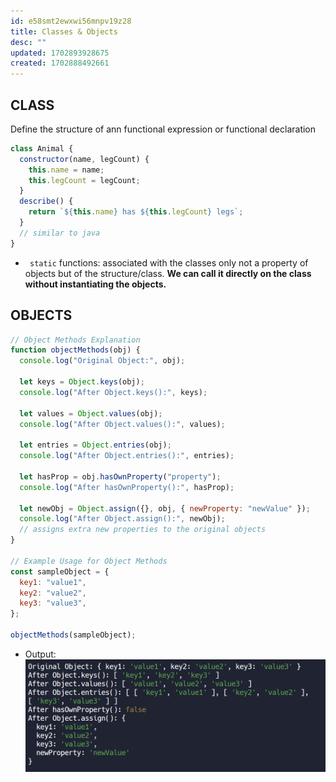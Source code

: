 ```yaml
---
id: e58smt2ewxwi56mnpv19z28
title: Classes & Objects
desc: ""
updated: 1702893928675
created: 1702888492661
---
```


## CLASS

Define the structure of ann functional expression or functional declaration

```js
class Animal {
  constructor(name, legCount) {
    this.name = name;
    this.legCount = legCount;
  }
  describe() {
    return `${this.name} has ${this.legCount} legs`;
  }
  // similar to java
}
```

- ` static` functions: associated with the classes only not a property of objects but of the structure/class. **We can call it directly on the class without instantiating the objects.**

## OBJECTS

```js
// Object Methods Explanation
function objectMethods(obj) {
  console.log("Original Object:", obj);

  let keys = Object.keys(obj);
  console.log("After Object.keys():", keys);

  let values = Object.values(obj);
  console.log("After Object.values():", values);

  let entries = Object.entries(obj);
  console.log("After Object.entries():", entries);

  let hasProp = obj.hasOwnProperty("property");
  console.log("After hasOwnProperty():", hasProp);

  let newObj = Object.assign({}, obj, { newProperty: "newValue" });
  console.log("After Object.assign():", newObj);
  // assigns extra new properties to the original objects
}

// Example Usage for Object Methods
const sampleObject = {
  key1: "value1",
  key2: "value2",
  key3: "value3",
};

objectMethods(sampleObject);
```

- Output:
  ![Object methods](image-4.png)
